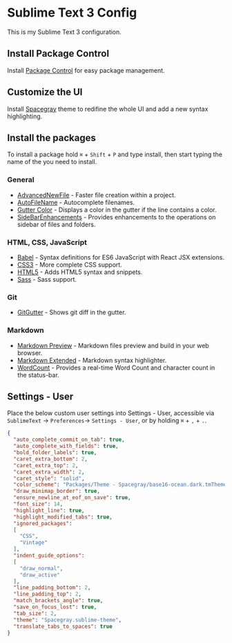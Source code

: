 Sublime Text 3 Config
=====================

This is my Sublime Text 3 configuration.

Install Package Control
-----------------------

Install [Package Control](https://packagecontrol.io/) for easy package management.

Customize the UI
----------------

Install [Spacegray](https://github.com/kkga/spacegray) theme to redifine the whole UI and add a new syntax highlighting.

Install the packages
--------------------

To install a package hold `⌘` + `Shift` + `P` and type install, then start typing the name of the you need to install.

### General
* [AdvancedNewFile](https://packagecontrol.io/packages/AdvancedNewFile) - Faster file creation within a project.
* [AutoFileName](https://packagecontrol.io/packages/AutoFileName) - Autocomplete filenames.
* [Gutter Color](https://packagecontrol.io/packages/Gutter%20Color) - Displays a color in the gutter if the line contains a color.
* [SideBarEnhancements](https://packagecontrol.io/packages/SideBarEnhancements) - Provides enhancements to the operations on sidebar of files and folders.

### HTML, CSS, JavaScript
* [Babel](https://packagecontrol.io/packages/Babel) - Syntax definitions for ES6 JavaScript with React JSX extensions.
* [CSS3](https://packagecontrol.io/packages/CSS3) - More complete CSS support.
* [HTML5](https://packagecontrol.io/packages/HTML5) - Adds HTML5 syntax and snippets.
* [Sass](https://packagecontrol.io/packages/Sass) - Sass support.

### Git
* [GitGutter](https://packagecontrol.io/packages/GitGutter) - Shows git diff in the gutter.

### Markdown
* [Markdown Preview](https://packagecontrol.io/packages/Markdown%20Preview) - Markdown files preview and build in your web browser.
* [Markdown Extended](https://packagecontrol.io/packages/Markdown%20Extended) - Markdown syntax highlighter.
* [WordCount](https://packagecontrol.io/packages/WordCount) - Provides a real-time Word Count and character count in the status-bar.

Settings - User
---------------

Place the below custom user settings into Settings - User, accessible via `SublimeText` → `Preferences`→ `Settings - User`, or by holding `⌘` + `,` + `.`.

```json
{
  "auto_complete_commit_on_tab": true,
  "auto_complete_with_fields": true,
  "bold_folder_labels": true,
  "caret_extra_bottom": 2,
  "caret_extra_top": 2,
  "caret_extra_width": 2,
  "caret_style": "solid",
  "color_scheme": "Packages/Theme - Spacegray/base16-ocean.dark.tmTheme",
  "draw_minimap_border": true,
  "ensure_newline_at_eof_on_save": true,
  "font_size": 14,
  "highlight_line": true,
  "highlight_modified_tabs": true,
  "ignored_packages":
  [
    "CSS",
    "Vintage"
  ],
  "indent_guide_options":
  [
    "draw_normal",
    "draw_active"
  ],
  "line_padding_bottom": 2,
  "line_padding_top": 2,
  "match_brackets_angle": true,
  "save_on_focus_lost": true,
  "tab_size": 2,
  "theme": "Spacegray.sublime-theme",
  "translate_tabs_to_spaces": true
}

```
